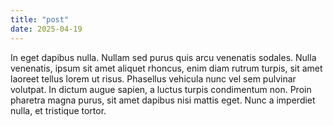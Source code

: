 ```yaml
---
title: "post"
date: 2025-04-19
---
```

In eget dapibus nulla. Nullam sed purus quis arcu venenatis sodales. Nulla venenatis, ipsum sit amet aliquet rhoncus, enim diam rutrum turpis, sit amet laoreet tellus lorem ut risus. Phasellus vehicula nunc vel sem pulvinar volutpat. In dictum augue sapien, a luctus turpis condimentum non. Proin pharetra magna purus, sit amet dapibus nisi mattis eget. Nunc a imperdiet nulla, et tristique tortor. 
